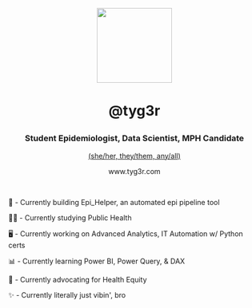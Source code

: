 <div><p align=center><img src="https://github.com/tyg3rr/tyg3rr/assets/107812334/0013c367-2019-45b5-b1da-a047c3156a57" width="150px" height="150px" > </p>
  <h1><p align=center>@tyg3r</p></h1>
  <h3><p align=center>Student Epidemiologist, Data Scientist, MPH Candidate</p></h3>
  <p align=center><a href="https://en.pronouns.page/@tyg3r)">(she/her, they/them, any/all)</a>
  <p align=center>www.tyg3r.com</p></div>


<br/>



🔧 - Currently building Epi_Helper, an automated epi pipeline tool

🧑‍🎓 - Currently studying Public Health

🖥️ - Currently working on Advanced Analytics, IT Automation w/ Python certs

📊 - Currently learning Power BI, Power Query, & DAX

📢 - Currently advocating for Health Equity

✨ - Currently literally just vibin', bro



<!--
**tyg3rr/tyg3rr** is a ✨ _special_ ✨ repository because its `README.md` (this file) appears on your GitHub profile.

Here are some ideas to get you started:

- 🔭 I’m currently working on ...
- 🌱 I’m currently learning ...
- 👯 I’m looking to collaborate on ...
- 🤔 I’m looking for help with ...
- 💬 Ask me about ...
- 📫 How to reach me: ...
- 😄 Pronouns: ...
- ⚡ Fun fact: ...
-->
